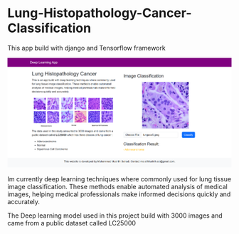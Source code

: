 # Lung-Histopathology-Cancer-Classification

This app build with django and Tensorflow framework

![preview image](preview-.png)

Im currently deep learning techniques where commonly used for lung tissue image classification. These methods enable automated analysis of medical images, helping medical professionals make informed decisions quickly and accurately.

The Deep learning model used in this project build with 3000 images and came from a public dataset called LC25000
